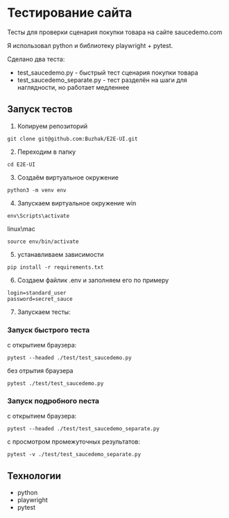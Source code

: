 # Тестирование сайта

Тесты для проверки сценария покупки товара на сайте saucedemo.com

Я использовал python и библиотеку playwright + pytest.

Сделано два теста:
* test_saucedemo.py - быстрый тест сценария покупки товара
* test_saucedemo_separate.py - тест разделён на шаги для наглядности, но работает медленнее

## Запуск тестов

1. Копируем репозиторий
```
git clone git@github.com:Buzhak/E2E-UI.git
```

2. Переходим в папку
```
cd E2E-UI
```

3. Создаём виртуальное окружение
```
python3 -m venv env
```

4. Запускаем виртуальное окружение
win
```
env\Scripts\activate
```
linux\mac
```
source env/bin/activate
```

5. устанавливаем зависимости
```
pip install -r requirements.txt
```

6. Создаем файлик .env и заполняем его по примеру
```
login=standard_user
password=secret_sauce
```

7. Запускаем тесты:
### Запуск быстрого теста 

с открытием браузера:
```
pytest --headed ./test/test_saucedemo.py
```
без отрытия браузера
```
pytest ./test/test_saucedemo.py
```

### Запуск подробного nеста 

с открытием браузера:
```
pytest --headed ./test/test_saucedemo_separate.py
```
с просмотром промежуточных результатов:
```
pytest -v ./test/test_saucedemo_separate.py
```

## Технологии

* python
* playwright
* pytest